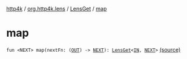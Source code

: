 [http4k](../../index.md) / [org.http4k.lens](../index.md) / [LensGet](index.md) / [map](./map.md)

# map

`fun <NEXT> map(nextFn: (`[`OUT`](index.md#OUT)`) -> `[`NEXT`](map.md#NEXT)`): `[`LensGet`](index.md)`<`[`IN`](index.md#IN)`, `[`NEXT`](map.md#NEXT)`>` [(source)](https://github.com/http4k/http4k/blob/master/http4k-core/src/main/kotlin/org/http4k/lens/lensSpec.kt#L17)